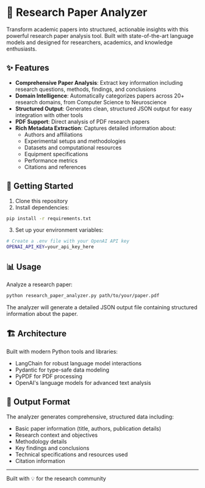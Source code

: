 # 🔬 Research Paper Analyzer

Transform academic papers into structured, actionable insights with this powerful research paper analysis tool. Built with state-of-the-art language models and designed for researchers, academics, and knowledge enthusiasts.

## ✨ Features

- **Comprehensive Paper Analysis**: Extract key information including research questions, methods, findings, and conclusions
- **Domain Intelligence**: Automatically categorizes papers across 20+ research domains, from Computer Science to Neuroscience
- **Structured Output**: Generates clean, structured JSON output for easy integration with other tools
- **PDF Support**: Direct analysis of PDF research papers
- **Rich Metadata Extraction**: Captures detailed information about:
  - Authors and affiliations
  - Experimental setups and methodologies
  - Datasets and computational resources
  - Equipment specifications
  - Performance metrics
  - Citations and references

## 🚀 Getting Started

1. Clone this repository
2. Install dependencies:
```bash
pip install -r requirements.txt
```
3. Set up your environment variables:
```bash
# Create a .env file with your OpenAI API key
OPENAI_API_KEY=your_api_key_here
```

## 📊 Usage

Analyze a research paper:
```bash
python research_paper_analyzer.py path/to/your/paper.pdf
```

The analyzer will generate a detailed JSON output file containing structured information about the paper.

## 🏗️ Architecture

Built with modern Python tools and libraries:
- LangChain for robust language model interactions
- Pydantic for type-safe data modeling
- PyPDF for PDF processing
- OpenAI's language models for advanced text analysis

## 📝 Output Format

The analyzer generates comprehensive, structured data including:
- Basic paper information (title, authors, publication details)
- Research context and objectives
- Methodology details
- Key findings and conclusions
- Technical specifications and resources used
- Citation information

---
Built with 💡 for the research community
